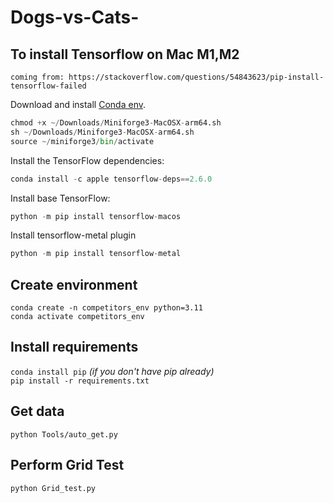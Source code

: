 # Dogs-vs-Cats-
## To install Tensorflow on Mac M1,M2
`coming from: https://stackoverflow.com/questions/54843623/pip-install-tensorflow-failed`

Download and install [Conda env](https://github.com/conda-forge/miniforge/releases/latest/download/Miniforge3-MacOSX-arm64.sh).

```python
chmod +x ~/Downloads/Miniforge3-MacOSX-arm64.sh
sh ~/Downloads/Miniforge3-MacOSX-arm64.sh
source ~/miniforge3/bin/activate
```

Install the TensorFlow dependencies:

```python
conda install -c apple tensorflow-deps==2.6.0
```

Install base TensorFlow:

```python
python -m pip install tensorflow-macos
```

Install tensorflow-metal plugin

```python
python -m pip install tensorflow-metal
```
## Create environment
`conda create -n competitors_env python=3.11` </br>
`conda activate competitors_env`</br>

## Install requirements
`conda install pip` *(if you don't have pip already)* </br>
`pip install -r requirements.txt`</br>

## Get data
`python Tools/auto_get.py`

## Perform Grid Test
`python Grid_test.py`

